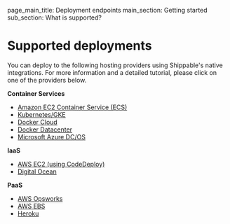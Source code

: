 page_main_title: Deployment endpoints
main_section: Getting started
sub_section: What is supported?

# Supported deployments

You can deploy to the following hosting providers using Shippable's native integrations. For more information and a detailed tutorial, please click on one of the providers below.

**Container Services**

- [Amazon EC2 Container Service (ECS)](/deploy/amazon-ecs/)
- [Kubernetes/GKE](/deploy/kubernetes/)
- [Docker Cloud](/deploy/docker-cloud/)
- [Docker Datacenter](/deploy/docker-datacenter/)
- [Microsoft Azure DC/OS](/deploy/azure-dcos/)

**IaaS**

- [AWS EC2 (using CodeDeploy)](/ci/deploy-to-ec2/)
- [Digital Ocean](/ci/deploy-to-digital-ocean/)

**PaaS**

- [AWS Opsworks](/ci/deploy-to-aws-opsworks/)
- [AWS EBS](/ci/deploy-to-aws-beanstalk/)
- [Heroku](/ci/deploy-to-heroku/)
